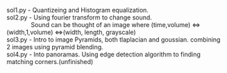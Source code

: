 sol1.py - Quantizeing and Histogram equalization. <br />
sol2.py - Using fourier transform to change sound. <br />
&ensp;&emsp;&emsp;&ensp;&ensp;&ensp;Sound can be thought of an image where  (time,volume)  <=> (width,1,volume) <=>(width, length, grayscale)  <br />
sol3.py - Intro to image Pyramids, both tlaplacian and goussian. combining 2 images using pyramid blending. <br />
sol4.py - Into panoramas. Using edge detection algorithm to finding matching corners.(unfinished)

